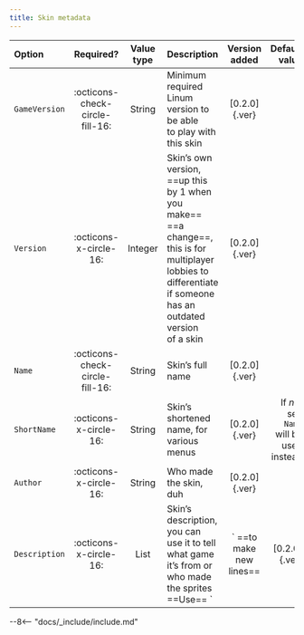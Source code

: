 ```yaml
---
title: Skin metadata
---
```


|Option|Required?|Value type|Description|Version added|Default value|
|:-|:-:|:-:|:-|:-:|-:|
|`GameVersion`|:octicons-check-circle-fill-16:|String|Minimum required Linum version to be able <br> to play with this skin|[0.2.0]{.ver}||
|`Version`|:octicons-x-circle-16:|Integer|Skin’s own version, ==up this by 1 when you make== <br> ==a change==, this is for multiplayer lobbies to <br> differentiate if someone has an outdated version <br> of a skin|[0.2.0]{.ver}|`1`|
|`Name`|:octicons-check-circle-fill-16:|String|Skin’s full name|[0.2.0]{.ver}||
|`ShortName`|:octicons-x-circle-16:|String|Skin’s shortened name, for various menus|[0.2.0]{.ver}|If *not* set, `Name` <br> will be used instead|
|`Author`|:octicons-x-circle-16:|String|Who made the skin, duh|[0.2.0]{.ver}||
|`Description`|:octicons-x-circle-16:|List|Skin’s description, you can use it to tell <br> what game it’s from or who made the sprites <br> ==Use== `|` ==to make new lines==|[0.2.0]{.ver}||


--8<-- "docs/_include/include.md"
